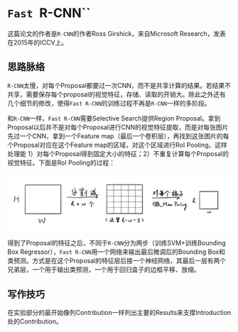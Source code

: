 # `Fast `R-CNN``

这篇论文的作者是`R-CNN`的作者Ross Girshick，来自Microsoft Research，发表在2015年的ICCV上。

## 思路脉络

`R-CNN`太慢，对每个Proposal都要过一次CNN，而不是共享计算的结果。若结果不共享，需要保存每个proposal的视觉特征，存储、读取的开销大。除此之外还有几个细节的修改，使得`Fast R-CNN`的训练过程不再是`R-CNN`一样的多阶段。

和`R-CNN`一样，`Fast R-CNN`需要Selective Search提供Region Proposal。拿到Proposal以后并不是对每个Proposal进行CNN的视觉特征提取，而是对每张图片先过一个CNN，拿到一个Feature map（最后一个卷积层），再找到这张图片的每个Proposal对应在这个Feature map的区域，对这个区域进行RoI Pooling。这样处理能 1）对每个Proposal得到固定大小的特征；2）不重复计算每个Proposal的视觉特征。下面是RoI Pooling的过程：

!["RoI Pooling"](assets/roi-pooling.jpeg)

得到了Proposal的特征之后，不同于`R-CNN`分为两步（训练SVM+训练Bounding Box Regressor），`Fast R-CNN`用一个网络来输出最后微调后的Bounding Box和类预测。方式是在这个Proposal的特征层后接一个神经网络，其最后一层有两个兄弟层，一个用于输出类预测，一个用于回归盒子的边框平移、放缩。

## 写作技巧

在实验部分的最开始像列Contribution一样列出主要的Results来支撑Introduction处的Contribution。